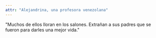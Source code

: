 ```yaml
---
attr: "Alejandrina, una profesora venezolana"
---
```

"Muchos de ellos lloran en los salones. Extrañan a sus padres que se fueron para darles una mejor vida."